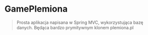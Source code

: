 # GamePlemiona
> Prosta aplikacja napisana w Spring MVC, wykorzystująca bazę danych. Będąca bardzo prymitywnym klonem plemiona.pl
